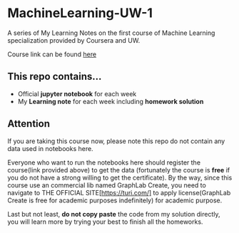 # MachineLearning-UW-1
A series of My Learning Notes on the first course of Machine Learning specialization provided by Coursera and UW.

Course link can be found [here](https://www.coursera.org/learn/ml-foundations)

## This repo contains...
* Official **jupyter notebook** for each week
* My **Learning note** for each week including **homework solution**

## Attention
If you are taking this course now, please note this repo do not contain any data used in notebooks here. 

Everyone who want to run the notebooks here should register the course(link provided above) to get the data (fortunately the course is **free** if you do not have a strong willing to get the certificate). By the way, since this course use an commercial lib named GraphLab Create, you need to navigate to THE OFFICIAL SITE[https://turi.com/] to apply license(GraphLab Create is free for academic purposes indefinitely) for academic purpose.

Last but not least, **do not copy paste** the code from my solution directly, you will learn more by trying your best to finish all the homeworks.
